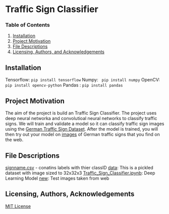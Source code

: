 # Traffic Sign Classifier

### Table of Contents
1. [Installation](#installation)
2. [Project Motivation](#motivation)
3. [File Descriptions](#files)
3. [Licensing, Authors, and Acknowledgements](#licensing)

## Installation <a name="installation"></a>

Tensorflow: ```pip install tensorflow```
Numpy: ``` pip install numpy```
OpenCV: ``` pip install opencv-python```
Pandas : ```pip install pandas```

## Project Motivation<a name="motivation"></a>
The aim of the project is build an Traffic Sign Classifier. The project uses deep neural networka and convolutioal neural networks to classify traffic signs. We will train and validate a model so it can classify traffic sign images using the [German Traffic Sign Dataset](data). After the model is trained, you will then try out your model on [images](new) of German traffic signs that you find on the web.

## File Descriptions <a name="files"></a>
[signname.csv](signnames.csv) - conatins labels with thier classID
[data](data): This is a pickled dataset with image sized to 32x32x3
[Traffic_Sign_Classifier.ipynb](Traffic_Sign_Classifier.ipynb): Deep Learning Model
[new](new): Test images taken from web 
## Licensing, Authors, Acknowledgements<a name="licensing"></a> 
[MIT License](LICENSE)



